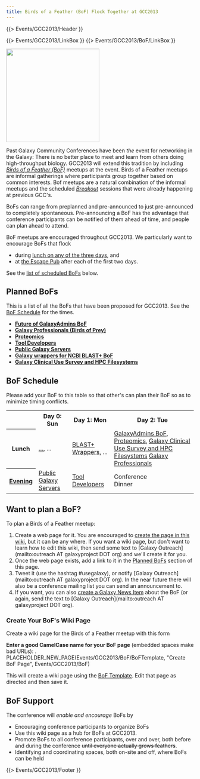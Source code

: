 ```yaml
---
title: Birds of a Feather (BoF) Flock Together at GCC2013
---
```

{{> Events/GCC2013/Header }}



{{> Events/GCC2013/LinkBox }}
{{> Events/GCC2013/BoF/LinkBox }}

<div class='left'><img src="/src/images/logos/GCC2013BoFLogo.png" alt="" width="250" /></div>

Past Galaxy Community Conferences have been *the* event for networking in the Galaxy: There is no better place to meet and learn from others doing high-throughput biology.  GCC2013 will extend this tradition by including *[Birds of a Feather (BoF)](http://en.wikipedia.org/wiki/Birds_of_a_feather_(computing))* meetups at the event.  Birds of a Feather meetups are informal gatherings where participants group together based on common interests.  Bof meetups are a natural combination of the informal meetups and the scheduled *[Breakout](/src/events/gcc2012/program/breakouts/index.md)* sessions that were already happening at previous GCC's.

BoFs can range from preplanned and pre-announced to just pre-announced to completely spontaneous.  Pre-announcing a BoF has the advantage that conference participants can be notified of them ahead of time, and people can plan ahead to attend.

BoF meetups are encouraged throughout GCC2013.  We particularly want to encourage BoFs that flock 
* during [lunch on any of the three days](/src/events/gcc2013/program/index.md), and
* at [the Escape Pub](/src/events/gcc2013/program/index.md#escape-to-the-pub) after each of the first two days.

See the [list of scheduled BoFs](/src/events/gcc2013/bof/index.md#bof-schedule) below.



## Planned BoFs

This is a list of all the BoFs that have been proposed for GCC2013.  See the [BoF Schedule](/src/events/gcc2013/bof/index.md#bof-schedule) for the times.

* **[Future of GalaxyAdmins BoF](/src/events/gcc2013/bof/galaxy-admins/index.md)**
* **[Galaxy Professionals (Birds of Prey)](/src/events/gcc2013/bof/galaxy-professionals/index.md)**
* **[Proteomics](/src/events/gcc2013/bof/proteomics/index.md)**
* **[Tool Developers](/src/events/gcc2013/bof/tool-developers/index.md)**
* **[Public Galaxy Servers](/src/events/gcc2013/bof/use/index.md)**
* **[Galaxy wrappers for NCBI BLAST+ BoF](/src/events/gcc2013/bof/galaxy-blast/index.md)**
* **[Galaxy Clinical Use Survey and HPC Filesystems](/src/events/gcc2013/bof/clinical-use-hpc-file-systems/index.md)**

## BoF Schedule

Please add your BoF to this table so that other's can plan their BoF so as to minimize timing conflicts.

<table>
  <tr class="th" >
    <th> </th>
    <th> Day 0: Sun </th>
    <th> Day 1: Mon </th>
    <th> Day 2: Tue </th>
  </tr>
  <tr>
    <th> Lunch </th>
    <td> <a href='/src/events/gcc2013/bof/BoFName/index.md'>...</a>, ... </td>
    <td> <a href='/src/events/gcc2013/bof/galaxy-blast/index.md'>BLAST+ Wrappers</a>, ... </td>
    <td> <a href='/src/events/gcc2013/bof/galaxy-admins/index.md'>GalaxyAdmins BoF</a>, <a href='/src/events/gcc2013/bof/proteomics/index.md'>Proteomics</a>, <a href='/src/events/gcc2013/bof/clinical-use-hpc-file-systems/index.md'>Galaxy Clinical Use Survey and HPC Filesystems</a> <a href='/src/events/gcc2013/bof/galaxy-professionals/index.md'>Galaxy Professionals</a></td>
  </tr>
  <tr>
    <th> <a href='/src/events/gcc2013/program/index.md#escape-to-the-pub'>Evening</a> </th>
    <td> <a href='/src/events/gcc2013/bof/use/index.md'>Public Galaxy Servers</a>  </td>
    <td> <a href='/src/events/gcc2013/bof/tool-developers/index.md'>Tool Developers</a> </td>
    <td> Conference<br />Dinner </td>
  </tr>
</table>


## Want to plan a BoF?

To plan a Birds of a Feather meetup:

1. Create a web page for it.  You are encouraged to [create the page in this wiki](/src/events/gcc2013/bof/index.md#create-your-bofs-wiki-page), but it can be any where.  If you want a wiki page, but don't want to learn how to edit this wiki, then send some text to [Galaxy Outreach](mailto:outreach AT galaxyproject DOT org) and we'll create it for you.
1. Once the web page exists, add a link to it in the [Planned BoFs](/src/events/gcc2013/bof/index.md#planned-bofs) section of this page.
1. Tweet it (use the hashtag #usegalaxy), or notify [Galaxy Outreach](mailto:outreach AT galaxyproject DOT org).  In the near future there will also be a conference mailing list you can send an announcement to.
1. If you want, you can also [create a Galaxy News Item](/src/news/index.md#add-a-news-item) about the BoF (or again, send the text to [Galaxy Outreach](mailto:outreach AT galaxyproject DOT org).

### Create Your BoF's Wiki Page

Create a wiki page for the Birds of a Feather meetup with this form

**Enter a good CamelCase name for your BoF page** (embedded spaces make bad URLs):
. PLACEHOLDER_NEW_PAGE(Events/GCC2013/BoF/BoFTemplate, "Create BoF Page", Events/GCC2013/BoF)

This will create a wiki page using the [BoF Template](/src/events/gcc2013/bof/BoFTemplate/index.md).  Edit that page as directed and then save it.

## BoF Support

The conference will *enable and encourage* BoFs by

* Encouraging conference participants to organize BoFs
* Use this wiki page as a hub for BoFs at GCC2013.
* Promote BoFs to all conference participants, over and over, both before and during the conference ~~until everyone actually grows feathers~~.
* Identifying and coordinating spaces, both on-site and off, where BoFs can be held

{{> Events/GCC2013/Footer }}
